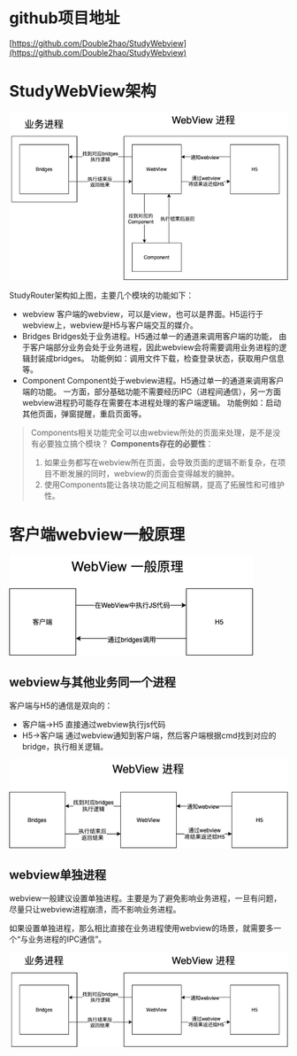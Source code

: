 # github项目地址
[https://github.com/Double2hao/StudyWebview](https://github.com/Double2hao/StudyWebview)

# StudyWebView架构

 <img src="https://raw.githubusercontent.com/Double2hao/xujiajia_blog/main/img/component_bridges.png" >

StudyRouter架构如上图，主要几个模块的功能如下：
- webview
客户端的webview，可以是view，也可以是界面。H5运行于webview上，webview是H5与客户端交互的媒介。
- Bridges
Bridges处于业务进程。H5通过单一的通道来调用客户端的功能，
由于客户端部分业务会处于业务进程，因此webview会将需要调用业务进程的逻辑封装成bridges。
功能例如：调用文件下载，检查登录状态，获取用户信息等。
- Component
Component处于webview进程。H5通过单一的通道来调用客户端的功能。
一方面，部分基础功能不需要经历IPC（进程间通信），另一方面webview进程扔可能存在需要在本进程处理的客户端逻辑。
功能例如：启动其他页面，弹窗提醒，重启页面等。

> Components相关功能完全可以由webview所处的页面来处理，是不是没有必要独立搞个模块？
> **Components存在的必要性**：
> 1. 如果业务都写在webview所在页面，会导致页面的逻辑不断复杂，在项目不断发展的同时，webview的页面会变得越发的臃肿。
> 2. 使用Components能让各块功能之间互相解耦，提高了拓展性和可维护性。

# 客户端webview一般原理

 <img src="https://raw.githubusercontent.com/Double2hao/xujiajia_blog/main/img/webview_h5.png" >


## webview与其他业务同一个进程
客户端与H5的通信是双向的：
- 客户端->H5
直接通过webview执行js代码
- H5->客户端
通过webview通知到客户端，然后客户端根据cmd找到对应的bridge，执行相关逻辑。

 <img src="https://raw.githubusercontent.com/Double2hao/xujiajia_blog/main/img/normal_bridge.png" >


## webview单独进程
webview一般建议设置单独进程。主要是为了避免影响业务进程，一旦有问题，尽量只让webview进程崩溃，而不影响业务进程。

如果设置单独进程，那么相比直接在业务进程使用webview的场景，就需要多一个“与业务进程的IPC通信”。

 <img src="https://raw.githubusercontent.com/Double2hao/xujiajia_blog/main/img/two_project_bridge.png" >



